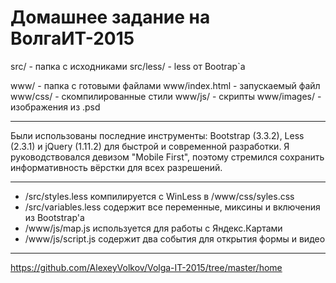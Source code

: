 Домашнее задание на ВолгаИТ-2015
===================================

src/ - папка с исходниками
src/less/ - less от Bootrap`a

www/ - папка с готовыми файлами
www/index.html - запускаемый файл
www/css/ - скомпилированные стили
www/js/ - скрипты
www/images/ - изображения из .psd

---------------------------------

Были использованы последние инструменты: Bootstrap (3.3.2), Less (2.3.1) и jQuery (1.11.2) для быстрой и современной разработки. Я руководствовался девизом "Mobile First", поэтому стремился сохранить информативность вёрстки для всех разрешений.

---------------------------------

* /src/styles.less компилируется с WinLess в /www/css/syles.css
* /src/variables.less содержит все переменные, миксины и включения из Bootstrap'a
* /www/js/map.js используется для работы с Яндекс.Картами
* /www/js/script.js содержит два события для открытия формы и видео

--------------------------------

https://github.com/AlexeyVolkov/Volga-IT-2015/tree/master/home